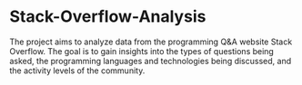 # Stack-Overflow-Analysis
The project aims to analyze data from the programming Q&amp;A website Stack Overflow. The goal is to gain insights into the types of questions being asked, the programming languages and technologies being discussed, and the activity levels of the community.

